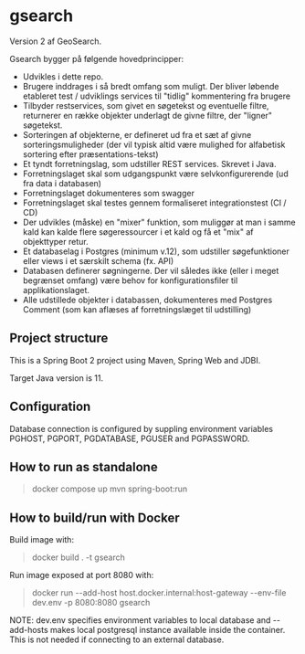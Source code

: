# gsearch
Version 2 af GeoSearch.

Gsearch bygger på følgende hovedprincipper:
 - Udvikles i dette repo.
 - Brugere inddrages i så bredt omfang som muligt. Der bliver løbende etableret test / udviklings services til "tidlig" kommentering fra brugere
 - Tilbyder restservices, som givet en søgetekst og eventuelle filtre, returnerer en række objekter underlagt de givne filtre, der "ligner" søgetekst.
 - Sorteringen af objekterne, er defineret ud fra et sæt af givne sorteringsmuligheder (der vil typisk altid være mulighed for alfabetisk sortering efter præsentations-tekst)
 - Et tyndt forretningslag, som udstiller REST services. Skrevet i Java.
 - Forretningslaget skal som udgangspunkt være selvkonfigurerende (ud fra data i databasen)
 - Forretningslaget dokumenteres som swagger
 - Forretningslaget skal testes gennem formaliseret integrationstest (CI / CD)
 - Der udvikles (måske) en "mixer" funktion, som muliggør at man i samme kald kan kalde flere søgeressourcer i et kald og få et "mix" af objekttyper retur.
 - Et databaselag i Postgres (minimum v.12), som udstiller søgefunktioner eller views i et særskilt schema (fx. API)
 - Databasen definerer søgningerne. Der vil således ikke (eller i meget begrænset omfang) være behov for konfigurationsfiler til applikationslaget.
 - Alle udstillede objekter i databassen, dokumenteres med Postgres Comment (som kan aflæses af forretningslæget til udstilling)

## Project structure

This is a Spring Boot 2 project using Maven, Spring Web and JDBI.

Target Java version is 11.

## Configuration

Database connection is configured by suppling environment variables PGHOST, PGPORT, PGDATABASE, PGUSER and PGPASSWORD.

## How to run as standalone

> docker compose up
> mvn spring-boot:run

## How to build/run with Docker

Build image with:

> docker build . -t gsearch

Run image exposed at port 8080 with:

> docker run --add-host host.docker.internal:host-gateway --env-file dev.env -p 8080:8080 gsearch

NOTE: dev.env specifies environment variables to local database and --add-hosts makes local postgresql instance available inside the container. This is not needed if connecting to an external database.
